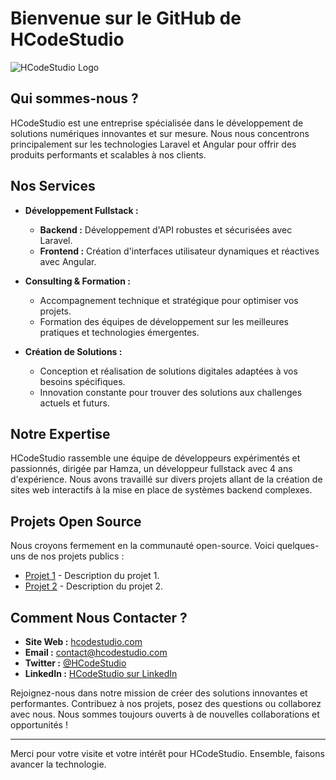 # Bienvenue sur le GitHub de HCodeStudio

![HCodeStudio Logo](https://yourimageurl.com/logo.png)

## Qui sommes-nous ?

HCodeStudio est une entreprise spécialisée dans le développement de solutions numériques innovantes et sur mesure. Nous nous concentrons principalement sur les technologies Laravel et Angular pour offrir des produits performants et scalables à nos clients.

## Nos Services

- **Développement Fullstack :**
  - **Backend :** Développement d'API robustes et sécurisées avec Laravel.
  - **Frontend :** Création d'interfaces utilisateur dynamiques et réactives avec Angular.

- **Consulting & Formation :**
  - Accompagnement technique et stratégique pour optimiser vos projets.
  - Formation des équipes de développement sur les meilleures pratiques et technologies émergentes.

- **Création de Solutions :**
  - Conception et réalisation de solutions digitales adaptées à vos besoins spécifiques.
  - Innovation constante pour trouver des solutions aux challenges actuels et futurs.

## Notre Expertise

HCodeStudio rassemble une équipe de développeurs expérimentés et passionnés, dirigée par Hamza, un développeur fullstack avec 4 ans d'expérience. Nous avons travaillé sur divers projets allant de la création de sites web interactifs à la mise en place de systèmes backend complexes.

## Projets Open Source

Nous croyons fermement en la communauté open-source. Voici quelques-uns de nos projets publics :

- [Projet 1](https://github.com/HCodeStudio/Project1) - Description du projet 1.
- [Projet 2](https://github.com/HCodeStudio/Project2) - Description du projet 2.

## Comment Nous Contacter ?

- **Site Web :** [hcodestudio.com](https://www.hcodestudio.com)
- **Email :** contact@hcodestudio.com
- **Twitter :** [@HCodeStudio](https://twitter.com/HCodeStudio)
- **LinkedIn :** [HCodeStudio sur LinkedIn](https://www.linkedin.com/company/hcodestudio)

Rejoignez-nous dans notre mission de créer des solutions innovantes et performantes. Contribuez à nos projets, posez des questions ou collaborez avec nous. Nous sommes toujours ouverts à de nouvelles collaborations et opportunités !

---

Merci pour votre visite et votre intérêt pour HCodeStudio. Ensemble, faisons avancer la technologie.
